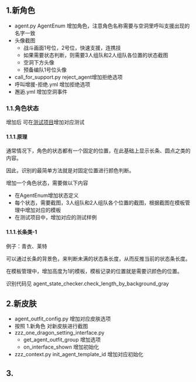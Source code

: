 ## 1.新角色

- agent.py AgentEnum 增加角色，注意角色名称需要与空洞里呼叫支援出现的名字一致
- 头像截图
    - 战斗画面1号位，2号位，快速支援，连携技
    - 如果需要状态判断，则需要3人组队和2人组队各位置的状态截图
    - 空洞下方头像
    - 预备编队1号位头像
- call_for_support.py reject_agent增加拒绝选项
- 呼叫增援-拒绝.yml 增加拒绝选项
- 邂逅.yml 增加空洞事件

### 1.1.角色状态

增加后 可在[测试项目](https://github.com/DoctorReid/zzz-od-test/tree/main/test/auto_battle/agent_state_checker)增加对应测试

#### 1.1.1.原理

通常情况下，角色的状态都有一个固定的位置，在此基础上显示长条、圆点之类的内容。

因此，识别的最简单方法就是对固定位置进行颜色判断。

增加一个角色状态，需要做以下内容

- 在AgentEnum增加状态定义
- 每个状态，需要截图，3人组队和2人组队各个位置的截图，根据截图在模板管理中增加对应的模板
- 在测试项目中，增加对应的测试样例

#### 1.1.1.长条类-1

例子：青衣、莱特

可以通过长条的背景色，来判断未满的状态条长度，从而反推当前的状态条长度。

在模板管理中，增加高度为1的模板，模板记录的位置就是需要识颜色的位置。

识别代码见 agent_state_checker.check_length_by_background_gray


## 2.新皮肤

- agent_outfit_config.py 增加对应皮肤选项
- 按照 1.新角色 对新皮肤进行截图
- zzz_one_dragon_setting_interface.py 
  - get_agent_outfit_group 增加选项
  - on_interface_shown 增加初始化
- zzz_context.py init_agent_template_id 增加对应初始化

## 3.